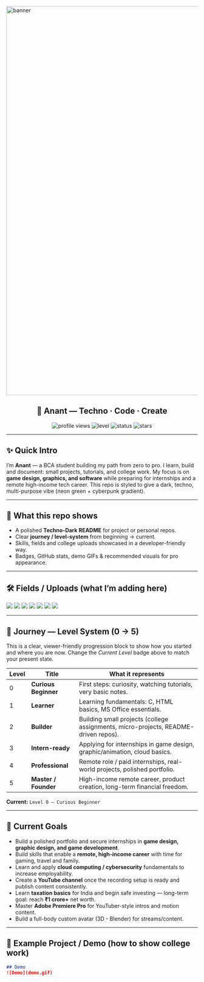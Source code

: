 <!--
Techno-Dark README Template
Customized for Anant
Repo: Portfolio
GitHub: AnantAkash2005
-->
<section id="banner"><img width="1536" height="1024" alt="banner" src="https://github.com/user-attachments/assets/601dc5b9-fe00-4167-9b5f-526079b22749" />

<h1 align="center">🔷 Anant — Techno · Code · Create</h1>

<p align="center">
  <img src="https://komarev.com/ghpvc/?username=AnantAkash2005" alt="profile views" />
  <img src="https://img.shields.io/badge/Level-0%2F5-00ff9c?style=for-the-badge&logo=appveyor&logoColor=000000" alt="level" />
  <img src="https://img.shields.io/badge/Status-Beginner-00d1ff?style=for-the-badge" alt="status" />
  <img src="https://img.shields.io/github/stars/AnantAkash2005/Portfolio?style=social" alt="stars" />
</p>

---

## ✨ Quick Intro

I’m **Anant** — a BCA student building my path from zero to pro. I learn, build and document: small projects, tutorials, and college work. My focus is on **game design, graphics, and software** while preparing for internships and a remote high-income tech career. This repo is styled to give a dark, techno, multi-purpose vibe (neon green + cyberpunk gradient).

---

## 🧩 What this repo shows

* A polished **Techno-Dark README** for project or personal repos.
* Clear **journey / level-system** from beginning → current.
* Skills, fields and college uploads showcased in a developer-friendly way.
* Badges, GitHub stats, demo GIFs & recommended visuals for pro appearance.

---

## 🛠️ Fields / Uploads (what I’m adding here)

<p align="left">
  <img src="https://img.shields.io/badge/Java-ED8B00?style=for-the-badge&logo=java&logoColor=white" />
  <img src="https://img.shields.io/badge/HTML5-E34F26?style=for-the-badge&logo=html5&logoColor=white" />
  <img src="https://img.shields.io/badge/C-00599C?style=for-the-badge&logo=c&logoColor=white" />
  <img src="https://img.shields.io/badge/MS--Word-2B579A?style=for-the-badge&logo=microsoft-word&logoColor=white" />
  <img src="https://img.shields.io/badge/PowerPoint-B7472A?style=for-the-badge&logo=microsoft-powerpoint&logoColor=white" />
  <img src="https://img.shields.io/badge/Excel-217346?style=for-the-badge&logo=microsoft-excel&logoColor=white" />
  <img src="https://img.shields.io/badge/Access-A4373A?style=for-the-badge&logo=microsoft-access&logoColor=white" />
</p>

---

## 🧭 Journey — Level System (0 → 5)

This is a clear, viewer-friendly progression block to show how you started and where you are now. Change the *Current Level* badge above to match your present state.

| Level | Title                | What it represents                                                                  |
| ----- | -------------------- | ----------------------------------------------------------------------------------- |
| 0     | **Curious Beginner** | First steps: curiosity, watching tutorials, very basic notes.                       |
| 1     | **Learner**          | Learning fundamentals: C, HTML basics, MS Office essentials.                        |
| 2     | **Builder**          | Building small projects (college assignments, micro-projects, README-driven repos). |
| 3     | **Intern-ready**     | Applying for internships in game design, graphic/animation, cloud basics.           |
| 4     | **Professional**     | Remote role / paid internships, real-world projects, polished portfolio.            |
| 5     | **Master / Founder** | High-income remote career, product creation, long-term financial freedom.           |

**Current:** `Level 0 — Curious Beginner`

---

## 🎯 Current Goals

* Build a polished portfolio and secure internships in **game design, graphic design, and game development**.
* Build skills that enable a **remote, high-income career** with time for gaming, travel and family.
* Learn and apply **cloud computing / cybersecurity** fundamentals to increase employability.
* Create a **YouTube channel** once the recording setup is ready and publish content consistently.
* Learn **taxation basics** for India and begin safe investing — long-term goal: reach **₹1 crore+** net worth.
* Master **Adobe Premiere Pro** for YouTuber-style intros and motion content.
* Build a full-body custom avatar (3D - Blender) for streams/content.

---

## 📂 Example Project / Demo (how to show college work)

```markdown
## Demo
![Demo](demo.gif)
